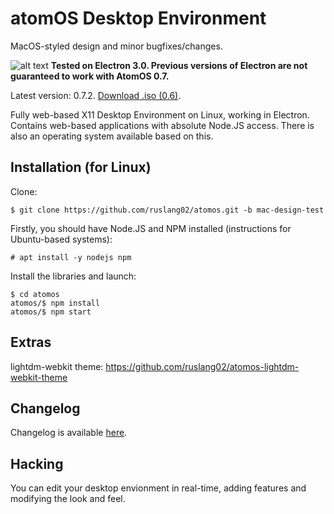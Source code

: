 # atomOS Desktop Environment
MacOS-styled design and minor bugfixes/changes.

![alt text](https://raw.githubusercontent.com/ruslang02/atomos/0.7-dev/PREVIEW.png)
**Tested on Electron 3.0. Previous versions of Electron are not guaranteed to work with AtomOS 0.7.**

Latest version: 0.7.2. [Download .iso (0.6)](https://github.com/ruslang02/atomos/releases).

Fully web-based X11 Desktop Environment on Linux, working in Electron.
Contains web-based applications with absolute Node.JS access.
There is also an operating system available based on this.

## Installation (for Linux)

Clone:
```
$ git clone https://github.com/ruslang02/atomos.git -b mac-design-test
```

Firstly, you should have Node.JS and NPM installed (instructions for Ubuntu-based systems):
```
# apt install -y nodejs npm
```
Install the libraries and launch:
```
$ cd atomos
atomos/$ npm install
atomos/$ npm start
```

## Extras
lightdm-webkit theme: https://github.com/ruslang02/atomos-lightdm-webkit-theme

## Changelog
Changelog is available [here](https://github.com/ruslang02/atomos/blob/master/CHANGELOG.md).

## Hacking
You can edit your desktop envionment in real-time, adding features and modifying the look and feel.
